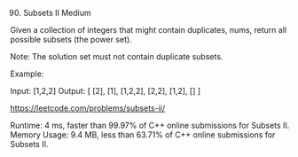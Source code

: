 90. Subsets II
Medium

Given a collection of integers that might contain duplicates, nums, return all possible subsets (the power set).

Note: The solution set must not contain duplicate subsets.

Example:

Input: [1,2,2]
Output:
[
  [2],
  [1],
  [1,2,2],
  [2,2],
  [1,2],
  []
]

https://leetcode.com/problems/subsets-ii/

Runtime: 4 ms, faster than 99.97% of C++ online submissions for Subsets II.
Memory Usage: 9.4 MB, less than 63.71% of C++ online submissions for Subsets II.
